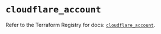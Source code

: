 # `cloudflare_account`

Refer to the Terraform Registry for docs: [`cloudflare_account`](https://registry.terraform.io/providers/cloudflare/cloudflare/4.47.0/docs/resources/account).
